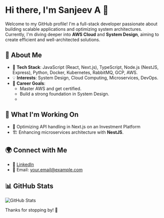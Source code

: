 # Hi there, I'm Sanjeev A 👋

Welcome to my GitHub profile! I'm a full-stack developer passionate about building scalable applications and optimizing system architectures. Currently, I'm diving deeper into **AWS Cloud** and **System Design**, aiming to create efficient and well-architected solutions.

## 🚀 About Me
- 🔧 **Tech Stack**: JavaScript (React, Next.js), TypeScript, Node.js (NestJS, Express), Python, Docker, Kubernetes, RabbitMQ, GCP, AWS.
- 💡 **Interests**: System Design, Cloud Computing, Microservices, DevOps.
- 🎯 **Career Goals**:
  - Master AWS and get certified.
  - Build a strong foundation in System Design.
  - 
## 📌 What I'm Working On
- 🚀 Optimizing API handling in Next.js on an Investment Platform
- 🏗️ Enhancing microservices architecture with **NestJS**.

## 🌍 Connect with Me
- 💼 [LinkedIn](https://www.linkedin.com/in/sanjeev2525/)  
- 📧 Email: [your.email@example.com](mailto:sanjeevganesh25@gmail.com)

## 📊 GitHub Stats
![GitHub Stats](https://github-readme-stats.vercel.app/api?username=Sanjeev2525&show_icons=true&theme=radical)

Thanks for stopping by! 🚀


